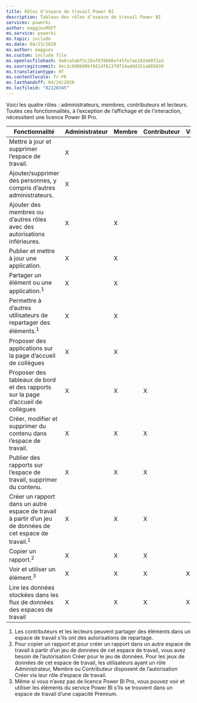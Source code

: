 ```yaml
---
title: Rôles d’espace de travail Power BI
description: Tableau des rôles d’espace de travail Power BI
services: powerbi
author: maggiesMSFT
ms.service: powerbi
ms.topic: include
ms.date: 04/23/2020
ms.author: maggies
ms.custom: include file
ms.openlocfilehash: 9a6ca5abf3c26af876666ef45fe7ae192e69f2a3
ms.sourcegitcommit: 9ec2c608b90bf651df613f0714addd251a885039
ms.translationtype: HT
ms.contentlocale: fr-FR
ms.lasthandoff: 04/24/2020
ms.locfileid: "82120345"
---
```

Voici les quatre rôles : administrateurs, membres, contributeurs et lecteurs. Toutes ces fonctionnalités, à l’exception de l’affichage et de l’interaction, nécessitent une licence Power BI Pro.

|Fonctionnalité   | Administrateur  | Membre  | Contributeur  | Visionneuse |
|---|---|---|---|---|
| Mettre à jour et supprimer l’espace de travail.  | X  |   |   |   | 
| Ajouter/supprimer des personnes, y compris d’autres administrateurs.  | X  |   |   |   |
| Ajouter des membres ou d’autres rôles avec des autorisations inférieures.  |  X | X  |   |   |
| Publier et mettre à jour une application. |  X | X  |   |   |
| Partager un élément ou une application.<sup>1</sup> |  X | X  |   |   |
| Permettre à d’autres utilisateurs de repartager des éléments.<sup>1</sup> |  X | X  |   |   |
| Proposer des applications sur la page d’accueil de collègues |  X | X  |   |   |
| Proposer des tableaux de bord et des rapports sur la page d’accueil de collègues |  X | X  | X |   |
| Créer, modifier et supprimer du contenu dans l’espace de travail.  |  X | X  | X  |   |
| Publier des rapports sur l’espace de travail, supprimer du contenu.  |  X | X  | X  |   |
| Créer un rapport dans un autre espace de travail à partir d’un jeu de données de cet espace de travail.<sup>1</sup> |  X | X  | X  |   |
| Copier un rapport.<sup>2</sup> | X | X | X |  |
| Voir et utiliser un élément.<sup>3</sup> |  X | X  | X  | X  |
| Lire les données stockées dans les flux de données des espaces de travail | X | X | X | X |

1. Les contributeurs et les lecteurs peuvent partager des éléments dans un espace de travail s’ils ont des autorisations de repartage.
2. Pour copier un rapport et pour créer un rapport dans un autre espace de travail à partir d’un jeu de données de cet espace de travail, vous avez besoin de l’autorisation Créer pour le jeu de données. Pour les jeux de données de cet espace de travail, les utilisateurs ayant un rôle Administrateur, Membre ou Contributeur disposent de l’autorisation Créer via leur rôle d’espace de travail.
3. Même si vous n’avez pas de licence Power BI Pro, vous pouvez voir et utiliser les éléments du service Power BI s’ils se trouvent dans un espace de travail d’une capacité Premium.

